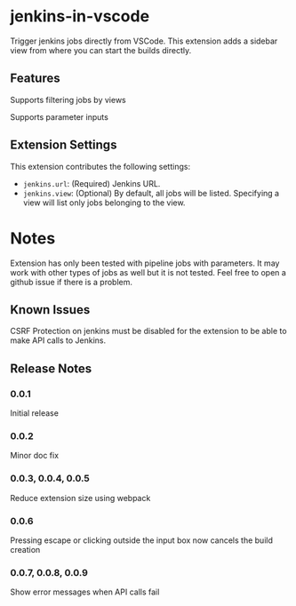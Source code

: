 # jenkins-in-vscode

Trigger jenkins jobs directly from VSCode. This extension adds a sidebar view from where you can start the
builds directly.

## Features

Supports filtering jobs by views

Supports parameter inputs

## Extension Settings

This extension contributes the following settings:

* `jenkins.url`: (Required) Jenkins URL.
* `jenkins.view`: (Optional) By default, all jobs will be listed. Specifying a view will list only jobs belonging to the view.


# Notes

Extension has only been tested with pipeline jobs with parameters. It may work with other types of jobs as well but it is not tested.
Feel free to open a github issue if there is a problem.

## Known Issues

CSRF Protection on jenkins must be disabled for the extension to be able to make API calls to Jenkins.

## Release Notes

### 0.0.1

Initial release


### 0.0.2

Minor doc fix

### 0.0.3, 0.0.4, 0.0.5

Reduce extension size using webpack

### 0.0.6

Pressing escape or clicking outside the input box now cancels the build creation

### 0.0.7, 0.0.8, 0.0.9

Show error messages when API calls fail